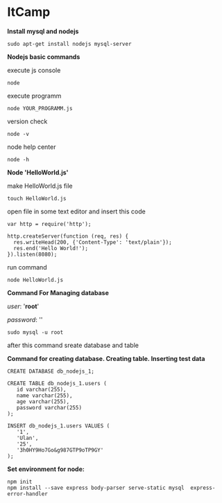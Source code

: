 # ItCamp

**Install mysql and nodejs** 

```
sudo apt-get install nodejs mysql-server
```

**Nodejs basic commands**

execute js console
``` 
node 

```

execute programm
``` 
node YOUR_PROGRAMM.js

```

version check
``` 
node -v

```

node help center
``` 
node -h

```

**Node 'HelloWorld.js'**

make HelloWorld.js file
```
touch HelloWorld.js

```
open file in some text editor and insert this code
```
var http = require('http');

http.createServer(function (req, res) {
  res.writeHead(200, {'Content-Type': 'text/plain'});
  res.end('Hello World!');
}).listen(8080); 
```
run command
```
node HelloWorld.js

```

**Command For Managing database**

*user*: '**root**'

*password*: ''
``` 
sudo mysql -u root
```
after this command sreate database and table

**Command for creating database. Creating table. Inserting test data**
``` 
CREATE DATABASE db_nodejs_1; 

CREATE TABLE db_nodejs_1.users (
   id varchar(255),
   name varchar(255),
   age varchar(255),
   password varchar(255)
);

INSERT db_nodejs_1.users VALUES (
   '1', 
   'Ulan', 
   '25', 
   '3h0HY9Ho7Go&g987GTP9oTP9GY'
);

```

**Set environment for node:**

```
npm init
npm install --save express body-parser serve-static mysql  express-error-handler
```
<!--

**User Agent JS**

``` 
let express = require('express'); // используем фреймворк экспресс
let http = require('http');  
let app = express();
app.use((req, res, next)=>{  // анонимная 
	let userAgent = req.header('User-Agent'); 
	let paramName = req.query.name;
	res.send(`<h3> response:-> ${userAgent} </h3> 
		<h3>Param Name-> ${paramName} </h3>`); // sending response to user
});
let server = http.createServer(app);
server.listen(3000, ()=>{
	console.log('listening on port 3000 , http://localhost:3000') 
})
```

**1_5_2_webJs**
```
let express = require('express');
let http = require('http');
let app = express();

app.use((req, res, next)=>{
	req.user = 'mike';
	next();
});

app.use((req, res, next)=>{
	res.writeHead(200, {'Content-Type': 'text/html;charset=utf8'});
	res.end(`<h1> response from server. express: ${req.user} </h1>`);
});

let server = http.createServer(app);

server.listen(3000, ()=>{
	console.log('listening on port 3000')
})

```

**DataBase Connection sample**
```
-->
